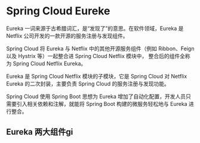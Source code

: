 # Spring Cloud Eureke
Eureka 一词来源于古希腊词汇，是“发现了”的意思。在软件领域，Eureka 是 Netflix 公司开发的一款开源的服务注册与发现组件。

Spring Cloud 将 Eureka 与 Netflix 中的其他开源服务组件（例如 Ribbon、Feign 以及 Hystrix 等）一起整合进 Spring Cloud Netflix 模块中，
整合后的组件全称为 Spring Cloud Netflix Eureka。

Eureka 是 Spring Cloud Netflix 模块的子模块，它是 Spring Cloud 对 Netflix Eureka 的二次封装，主要负责 Spring Cloud 的服务注册与发现功能。

Spring Cloud 使用 Spring Boot 思想为 Eureka 增加了自动化配置，开发人员只需要引入相关依赖和注解，就能将 Spring Boot 构建的微服务轻松地与 Eureka 进行整合。

## Eureka 两大组件gi